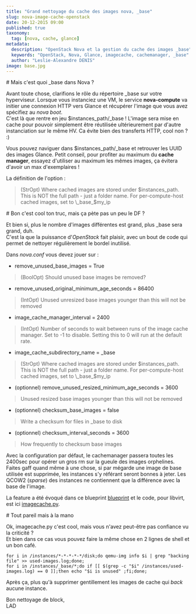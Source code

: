 ```yaml
---
title: "Grand nettoyage du cache des images nova, _base"
slug: nova-image-cache-openstack
date: 20-12-2015 09:00
published: true
taxonomy:
  tag: [nova, cache, glance]
metadata:
  description: "OpenStack Nova et la gestion du cache des images _base"
  keywords: "OpenStack, Nova, Glance, imagecache, cachemanager, _base"
  author: "Leslie-Alexandre DENIS"
image: base.jpg
---
```

#<i class="fa fa-cubes"></i> Mais c'est quoi \_base dans Nova ?

Avant toute chose, clarifions le rôle du répertoire \_base sur votre hyperviseur. Lorsque vous instanciez une VM, le service **nova-compute** va initier une connexion HTTP vers Glance et récupérer l'image que vous avez spécifiez au *nova boot*.  
C'est là que rentre en jeu $instances_path/\_base ! L'image sera mise en cache pour pouvoir simplement être réutilisée ultérieurement par d'autre instanciation sur le même HV. Ca évite bien des transferts HTTP, cool non ? :)

Vous pouvez naviguer dans $instances_path/\_base et retrouver les UUID des images Glance. Petit conseil, pour profiter au maximum du **cache manager**, essayez d'utiliser au maximum les mêmes images, ça évitera d'avoir un max d'exemplaires !

La définition de l'option :  

> (StrOpt) Where cached images are stored under $instances_path. This is NOT the full path - just a folder name. For per-compute-host cached images, set to \_base_$my_ip

#<i class="fa fa-fire"></i> Bon c'est cool ton truc, mais ça pète pas un peu le DF ?

Et bien si, plus le nombre d'images différentes est grand, plus \_base sera grand, duh.  
C'est la que la puissance d'*OpenStack* fait plaisir, avec un bout de code qui permet de nettoyer régulièrement le bordel inutilisé.  

Dans *nova.conf* vous devez jouer sur :  

- remove_unused_base_images = True

> (BoolOpt) Should unused base images be removed?

- remove_unused_original_minimum_age_seconds = 86400

> (IntOpt) Unused unresized base images younger than this will not be removed

- image_cache_manager_interval = 2400

> (IntOpt) Number of seconds to wait between runs of the image cache manager. Set to -1 to disable. Setting this to 0 will run at the default rate.

- image_cache_subdirectory_name = \_base

> (StrOpt) Where cached images are stored under $instances_path. This is NOT the full path - just a folder name. For per-compute-host cached images, set to \_base_$my_ip

- (optionnel) remove_unused_resized_minimum_age_seconds = 3600

> Unused resized base images younger than this will not be removed

- (optionnel) checksum_base_images = false

> Write a checksum for files in \_base to disk

- (optionnel) checksum_interval_seconds = 3600

> How frequently to checksum base images

Avec la configuration par défaut, le cachemanager passera toutes les 2400sec pour opérer un gros rm sur la gueule des images orphelines.  
Faites gaff quand même à une chose, si par mégarde une image de base utilisée est supprimée, les instances s'y référant seront bonnes à jeter. Les QCOW2 (*sparse*) des instances ne contiennent que la différence avec la base de l'image.  

La feature a été évoqué dans ce blueprint [blueprint](https://wiki.openstack.org/wiki/Nova-image-cache-management) et le code, pour libvirt, est ici [imagecache.py](https://github.com/openstack/nova/blob/master/nova/virt/libvirt/imagecache.py).

#<i class="fa fa-coffee"></i> Tout pareil mais à la mano

Ok, imagecache.py c'est cool, mais vous n'avez peut-être pas confiance vu la criticité ?  
Et bien dans ce cas vous pouvez faire la même chose en 2 lignes de shell et un bon café.  

```shell
for i in /instances/*-*-*-*-*/disk;do qemu-img info $i | grep "backing file" >> used-images.log;done;
for i in /instances/_base/*;do if [[ $(grep -c "$i" /instances/used-images.log) == 0 ]];then echo "$i is unused" ;fi;done;
```

Après ça, plus qu'à supprimer gentillement les images de cache qui *back* aucune instance.  

Bon nettoyage de block,  
LAD
